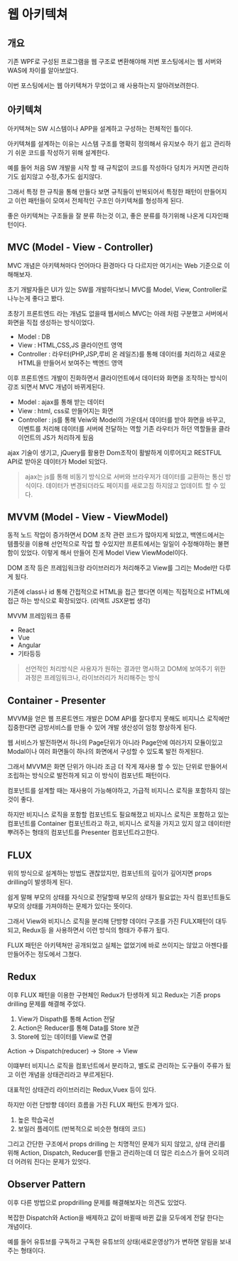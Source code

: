 # 웹 아키텍쳐

## 개요

기존 WPF로 구성된 프로그램을 웹 구조로 변환해야해 저번 포스팅에서는 웹 서버와 WAS에 차이를 알아보았다.

이번 포스팅에서는 웹 아키텍쳐가 무었이고 왜 사용하는지 알아려보려한다.

## 아키텍쳐

아키텍쳐는 SW 시스템이나 APP을 설계하고 구성하는 전체적인 틀이다.

아키텍쳐를 설계하는 이유는 시스템 구조를 명확히 정의해서 유지보수 하기 쉽고 관리하기 쉬운 코드를 작성하기 위해 설계한다.

예를 들어 처음 SW 개발을 시작 할 때 규칙없이 코드를 작성하다 덩치가 커지면 관리하기도 쉽지않고 수정,추가도 쉽지않다.

그래서 특정 한 규칙을 통해 만들다 보면 규칙들이 반복되어서 특정한 패턴이 만들어지고 이런 패턴들이 모여서 전체적인 구조인 아키텍쳐를 형성하게 된다.

좋은 아키텍쳐는 구조들을 잘 분류 하는것 이고, 좋은 분류를 하기위해 나온게 디자인패턴이다.

## MVC (Model - View - Controller)

MVC 개념은 아키텍쳐마다 언어마다 환경마다 다 다르지만 여기서는 Web 기준으로 이해해보자.

초기 개발자들은 UI가 있는 SW를 개발하다보니 MVC를 Model, View, Controller로 나누는게 좋다고 봤다.

초창기 프론트엔드 라는 개념도 없을때 웹서비스 MVC는 아래 처럼 구분했고 서버에서 화면을 직접 생성하는 방식이었다.

- Model : DB
- View : HTML,CSS,JS 클라이언트 영역
- Controller : 라우터(PHP,JSP,루비 온 레일즈)를 통해 데이터를 처리하고 새로운 HTML을 만들어서 보여주는 백엔드 영역

이후 프론트엔드 개발이 진화하면서 클라이언트에서 데이터와 화면을 조작하는 방식이 강조 되면서 MVC 개념이 바뀌게된다.

- Model : ajax를 통해 받는 데이터
- View : html, css로 만들어지는 화면
- Controller : js를 통해 Veiw와 Model의 가운데서 데이터를 받아 화면을 바꾸고, 이벤트를 처리해 데이터를 서버에 전달하는 역할 기존 라우터가 하던 역할들을 클라이언트의 JS가 처리하게 됬음

ajax 기술이 생기고, jQuery를 활용한 Dom조작이 활발하게 이루어지고 RESTFUL API로 받아온 데이터가 Model 되었다.

> ajax는 js를 통해 비동기 방식으로 서버와 브라우저가 데이터를 교환하는 통신 방식이다. 데이터가 변경되더라도 페이지를 새로고침 하지않고 업데이트 할 수 있다.

## MVVM (Model - View - ViewModel)

동적 노드 작업이 증가하면서 DOM 조작 관련 코드가 많아지게 되었고, 백엔드에서는 템플릿을 이용해 선언적으로 작업 할 수있지만 프론트에서는 일일이 수정해야하는 불편함이 있었다.
이렇게 해서 만들어 진게 Model View ViewModel이다.

DOM 조작 등은 프레임워크랑 라이브러리가 처리해주고 View를 그리는 Model만 다루게 됬다.

기존에 class나 id 통해 간접적으로 HTML을 접근 했다면 이제는 직접적으로 HTML에 접근 하는 방식으로 확장되었다. (리액트 JSX문법 생각)

MVVM 프레임워크 종류

- React
- Vue
- Angular
- 기타등등

> 선언적인 처리방식은 사용자가 원하는 결과만 명시하고 DOM에 보여주기 위한 과정은 프레임워크나, 라이브러리가 처리해주는 방식

## Container - Presenter

MVVM을 얻은 웹 프론트엔드 개발은 DOM API를 잘다루지 못해도 비지니스 로직에만 집중한다면 금방서비스를 만들 수 있어 개발 생산성이 엄청 향상하게 된다.

웹 서비스가 발전하면서 하나의 Page단위가 아니라 Page안에 여러가지 모듈이있고 Modal이나 여러 화면들이 하나의 화면에서 구성할 수 있도록 발전 하게된다.

그래서 MVVM은 화면 단위가 아니라 조금 더 작게 재사용 할 수 있는 단위로 만들어서 조립하는 방식으로 발전하게 되고 이 방식이 컴포넌트 패턴이다.

컴포넌트를 설계할 때는 재사용이 가능해야하고, 가급적 비지니스 로직을 포함하지 않는 것이 좋다.

하지만 비지니스 로직을 포함할 컴포넌트도 필요해졌고 비지니스 로직은 포함하고 있는 컴포넌트를 Container 컴포넌트라고 하고, 비지니스 로직을 가지고 있지 않고 데이터만 뿌려주는 형태의 컴포넌트를 Presenter 컴포넌트라고한다.

## FLUX

위의 방식으로 설계하는 방법도 괜찮았지만, 컴포넌트의 깊이가 깊어지면 props drilling이 발생하게 된다.

쉽게 말해 부모의 상태를 자식으로 전달할때 부모의 상태가 필요없는 자식 컴포넌트들도 부모의 상태를 가져야하는 문제가 있다는 뜻이다.

그래서 View와 비지니스 로직을 분리해 단방향 데이터 구조를 가진 FULX패턴이 대두되고, Redux등 을 사용하면서 이런 방식의 형태가 주류가 됬다.

FLUX 패턴은 아키텍쳐만 공개되었고 실체는 없었기에 바로 쓰이지는 않았고 아젠다를 만들어주는 정도에서 그쳤다.

## Redux

이후 FLUX 패턴을 이용한 구현체인 Redux가 탄생하게 되고 Redux는 기존 props drilling 문제를 해결해 주었다.

1. View가 Dispath를 통해 Action 전달
2. Action은 Reducer를 통해 Data를 Store 보관
3. Store에 있는 데이터를 View로 연결

Action -> Dispatch(reducer) -> Store -> View

이떄부터 비지니스 로직을 컴포넌트에서 분리하고, 별도로 관리하는 도구들이 주류가 됬고 이런 개념을 상태관리라고 부르게된다.

대표적인 상태관리 라이브러리는 Redux,Vuex 등이 있다.

하지만 이런 단방향 데이터 흐름을 가진 FLUX 패턴도 한계가 있다.

1. 높은 학습곡선
2. 보일러 플레이트 (반복적으로 비슷한 형태의 코드)

그리고 간단한 구조에서 props drilling 는 치명적인 문제가 되지 않았고, 상태 관리를 위해 Action, Dispatch, Reducer를 만들고 관리하는데 더 많은 리소스가 들어 오히려 더 어려워 진다는 문제가 있엇다.

## Observer Pattern

이후 다른 방법으로 propdrilling 문제를 해결해보자는 의견도 있었다.

복잡한 Dispatch와 Action을 배제하고 값이 바뀔때 바뀐 값을 모두에게 전달 한다는 개념이다.

예를 들어 유튜브를 구독하고 구독한 유튜브의 상태(새로운영상?)가 변하면 알림을 보내주는 형태이다.
